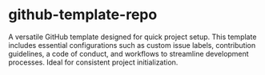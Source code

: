 # github-template-repo
A versatile GitHub template designed for quick project setup. This template includes essential configurations such as custom issue labels, contribution guidelines, a code of conduct, and workflows to streamline development processes. Ideal for consistent project initialization.
